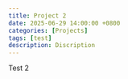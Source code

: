 ```yaml
---
title: Project 2
date: 2025-06-29 14:00:00 +0800
categories: [Projects]
tags: [test]
description: Discription
---
```


Test 2